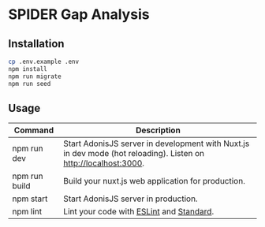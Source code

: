 # SPIDER Gap Analysis

## Installation

```sh
cp .env.example .env
npm install
npm run migrate
npm run seed
```

## Usage

| Command | Description |
|---------|-------------|
| npm run dev | Start AdonisJS server in development with Nuxt.js in dev mode (hot reloading). Listen on [http://localhost:3000](http://localhost:3000). |
| npm run build | Build your nuxt.js web application for production. |
| npm start | Start AdonisJS server in production. |
| npm lint | Lint your code with [ESLint](http://eslint.org) and [Standard](http://standardjs.com). |

